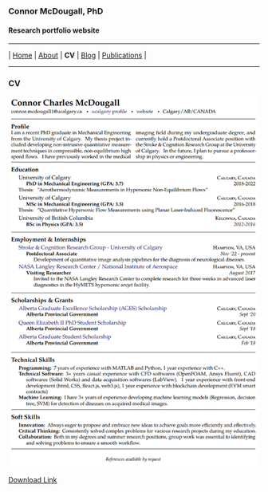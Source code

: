 ### Connor McDougall, PhD
#### Research portfolio website
___

| [Home](README.md) | [About](about.md) | **CV** | [Blog](blog.md) | [Publications](publications.md) |

___

### CV

![](cv.PNG)


[Download Link](https://drive.google.com/uc?export=download&id=1-_mbKyM7t4iVc5Sg0_qa9PPh5ybSF7w3)
